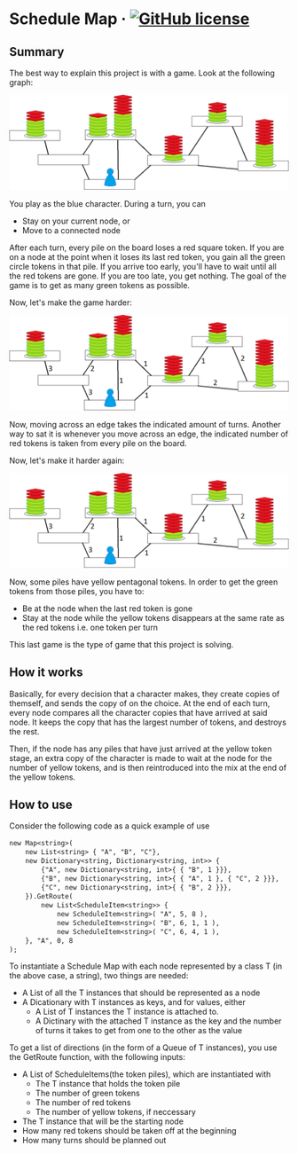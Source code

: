 # Schedule Map &middot; [![GitHub license](https://img.shields.io/badge/license-MIT-blue.svg?style=flat-square)](https://github.com/your/your-project/blob/master/LICENSE)

## Summary

The best way to explain this project is with a game. Look at the following graph:

![Game 1](Images/Game1.png)

You play as the blue character. During a turn, you can
- Stay on your current node, or
- Move to a connected node

After each turn, every pile on the board loses a red square token. If you are on a node at the point when it loses its last red token, you gain all the green circle tokens in that pile. If you arrive too early, you'll have to wait until all the red tokens are gone. If you are too late, you get nothing. The goal of the game is to get as many green tokens as possible.

Now, let's make the game harder:

![Game 2](Images/Game2.png)

Now, moving across an edge takes the indicated amount of turns. Another way to sat it is whenever you move across an edge, the indicated number of red tokens is taken from every pile on the board.

Now, let's make it harder again:

![Game 3](Images/Game2.png)

Now, some piles have yellow pentagonal tokens. In order to get the green tokens from those piles, you have to:
- Be at the node when the last red token is gone
- Stay at the node while the yellow tokens disappears at the same rate as the red tokens i.e. one token per turn

This last game is the type of game that this project is solving.

## How it works

Basically, for every decision that a character makes, they create copies of themself, and sends the copy of on the choice. At the end of each turn, every node compares all the character copies that have arrived at said node. It keeps the copy that has the largest number of tokens, and destroys the rest.

Then, if the node has any piles that have just arrived at the yellow token stage, an extra copy of the character is made to wait at the node for the number of yellow tokens, and is then reintroduced into the mix at the end of the yellow tokens.

## How to use

Consider the following code as a quick example of use
```
new Map<string>(
    new List<string> { "A", "B", "C"},
    new Dictionary<string, Dictionary<string, int>> {
        {"A", new Dictionary<string, int>{ { "B", 1 }}},
        {"B", new Dictionary<string, int>{ { "A", 1 }, { "C", 2 }}},
        {"C", new Dictionary<string, int>{ { "B", 2 }}},
    }).GetRoute(
        new List<ScheduleItem<string>> {
            new ScheduleItem<string>( "A", 5, 8 ),
            new ScheduleItem<string>( "B", 6, 1, 1 ),
            new ScheduleItem<string>( "C", 6, 4, 1 ),
    }, "A", 0, 8
);
```

To instantiate a Schedule Map with each node represented by a class T (in the above case, a string), two things are needed:
- A List of all the T instances that should be represented as a node
- A Dicationary with T instances as keys, and for values, either
    - A List of T instances the T instance is attached to.
    - A Dictinary with the attached T instance as the key and the number of turns it takes to get from one to the other as the value

To get a list of directions (in the form of a Queue of T instances), you use the GetRoute function, with the following inputs:
- A List of ScheduleItems(the token piles), which are instantiated with
    - The T instance that holds the token pile
    - The number of green tokens
    - The number of red tokens
    - The number of yellow tokens, if neccessary
- The T instance that will be the starting node
- How many red tokens should be taken off at the beginning
- How many turns should be planned out